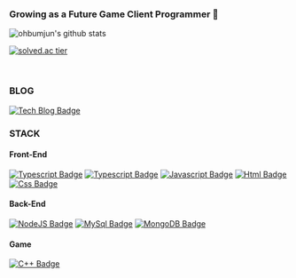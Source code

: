 ### Growing as a Future Game Client Programmer 👋

<!--
**ohbumjun/ohbumjun** is a ✨ _special_ ✨ repository because its `README.md` (this file) appears on your GitHub profile.

Here are some ideas to get you started:

- 🔭 I’m currently working on ...
- 🌱 I’m currently learning ...
- 👯 I’m looking to collaborate on ...
- 🤔 I’m looking for help with ...
- 💬 Ask me about ...
- 📫 How to reach me: ...
- 😄 Pronouns: ...
- ⚡ Fun fact: ...
-->

![ohbumjun's github stats](https://github-readme-stats.vercel.app/api?username=ohbumjun&show_icons=true)

[![solved.ac tier](http://mazassumnida.wtf/api/generate_badge?boj=dhsys112)](https://solved.ac/dhsys112)

<br/>

### BLOG
 [![Tech Blog Badge](http://img.shields.io/badge/-Tech%20blog-black?style=flat-square&logo=github&link=https://velog.io/@dhsys112)](https://velog.io/@dhsys112)

### STACK
#### Front-End
[![Typescript Badge](https://img.shields.io/badge/React-blue?style=flat-square&logo=react)](https://velog.io/@dhsys112)
[![Typescript Badge](https://img.shields.io/badge/Typescript-lightblue?style=flat-square&logo=typescript)](https://velog.io/@dhsys112)
[![Javascript Badge](https://img.shields.io/badge/Javascript-yellow?style=flat-square&logo=javascript)](https://velog.io/@dhsys112)
[![Html Badge](https://img.shields.io/badge/Html5-orange?style=flat-square&logo=Html5)](https://velog.io/@dhsys112)
[![Css Badge](https://img.shields.io/badge/Css-blue?style=flat-square&logo=Css3)](https://velog.io/@dhsys112)
<br/>
#### Back-End
[![NodeJS Badge](https://img.shields.io/badge/NodeJS-green?style=flat-square&logo=node.js)](https://velog.io/@dhsys112)
[![MySql Badge](https://img.shields.io/badge/MySql-lightgreen?style=flat-square&logo=MySQL)](https://velog.io/@dhsys112)
[![MongoDB Badge](https://img.shields.io/badge/MongoDB-darkgreen?style=flat-square&logo=MongoDB)](https://velog.io/@dhsys112)

#### Game
[![C++ Badge](https://img.shields.io/badge/C++-purple?style=flat-square&logo=c&link=https://velog.io/@dhsys112)](https://velog.io/@dhsys112)

